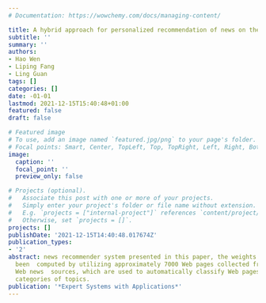 ```yaml
---
# Documentation: https://wowchemy.com/docs/managing-content/

title: A hybrid approach for personalized recommendation of news on the Web
subtitle: ''
summary: ''
authors:
- Hao Wen
- Liping Fang
- Ling Guan
tags: []
categories: []
date: -01-01
lastmod: 2021-12-15T15:40:48+01:00
featured: false
draft: false

# Featured image
# To use, add an image named `featured.jpg/png` to your page's folder.
# Focal points: Smart, Center, TopLeft, Top, TopRight, Left, Right, BottomLeft, Bottom, BottomRight.
image:
  caption: ''
  focal_point: ''
  preview_only: false

# Projects (optional).
#   Associate this post with one or more of your projects.
#   Simply enter your project's folder or file name without extension.
#   E.g. `projects = ["internal-project"]` references `content/project/deep-learning/index.md`.
#   Otherwise, set `projects = []`.
projects: []
publishDate: '2021-12-15T14:40:48.017674Z'
publication_types:
- '2'
abstract: news recommender system presented in this paper, the weights of terms have
  been  computed by utilizing approximately 7000 Web pages collected from well-categorized
  Web news  sources, which are used to automatically classify Web pages into twelve
  categories of topics.
publication: '*Expert Systems with Applications*'
---
```

